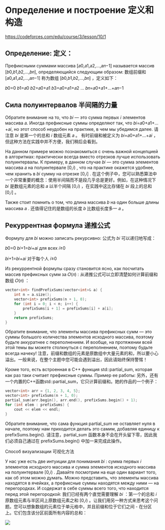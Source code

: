 # Определение и построение 定义和构造

https://codeforces.com/edu/course/3/lesson/10/1

## Определение: 定义：

Префиксными суммами массива [𝑎0,𝑎1,𝑎2,…,𝑎𝑛−1] называется массив [𝑏0,𝑏1,𝑏2,…,𝑏𝑛], определяющийся следующим образом:
数组前缀和 [𝑎0,𝑎1,𝑎2,…,𝑎𝑛−1] 称为数组 [𝑏0,𝑏1,𝑏2,…,𝑏𝑛] ，定义如下：

𝑏0=0
𝑏1=𝑎0
𝑏2=𝑎0+𝑎1
𝑏3=𝑎0+𝑎1+𝑎2
…
𝑏𝑛=𝑎0+𝑎1+…+𝑎𝑛−1


## Сила полуинтервалов 半间隔的力量

Обратите внимание на то, что 𝑏𝑖  — это сумма первых 𝑖 элементов массива 𝑎. Иногда префиксные суммы определяют так, что 𝑏𝑖=𝑎0+𝑎1+…+𝑎𝑖, но этот способ неудобен на практике, в чем мы убедимся далее.
请注意 𝑏𝑖  是第一个的总和 𝑖  数组元素 𝑎  。
有时前缀和被定义为 𝑏𝑖=𝑎0+𝑎1+…+𝑎𝑖 ，但这种方法在实践中并不方便，我们稍后会看到。

На данном примере можно познакомиться с очень важной концепцией в алгоритмах: практически всегда вместо отрезков лучше использовать полуинтервалы. К примеру, в данном случае 𝑏𝑖  — это сумма элементов массива 𝑎  на полуинтервале [0,𝑖) , что на практике окажется удобнее, чем хранить в 𝑏𝑖  сумму на отрезке [0,𝑖] .
在这个例子中，您可以熟悉算法中一个非常重要的概念：使用半间隔而不是段几乎总是更好。例如，在这种情况下 𝑏𝑖 是数组元素的总和 𝑎  以半个间隔 [0,𝑖) ，在实践中这比存储在 𝑏𝑖  段上的总和 [0,𝑖]  。

Также стоит помнить о том, что длина массива 𝑏  на один больше длины массива 𝑎 .
还值得记住的是数组的长度 𝑏  比数组长度多一 𝑎  。

## Рекуррентная формула 递推公式

Формулу для 𝑏𝑖  можно записать рекурсивно:
公式为 𝑏𝑖  可以递归地写成：

𝑏0=0
𝑏𝑖+1=𝑏𝑖+𝑎𝑖  для всех 𝑖≥0

𝑏𝑖+1=𝑏𝑖+𝑎𝑖  对于每个人 𝑖≥0

Из рекуррентной формулы сразу становится ясно, как посчитать массив префиксных сумм за 𝑂(𝑛)
:
从递推公式可以立即清楚如何计算前缀和数组 𝑂(𝑛)  ：


```cpp
vector<int> findPrefixSums(vector<int>& a) {
    int n = a.size();
    vector<int> prefixSums(n + 1, 0);
    for (int i = 0; i < n; i++) {
        prefixSums[i + 1] = prefixSums[i] + a[i];
    }
    return prefixSums;
}
```


Обратите внимание, что элементы массива префиксных сумм — это суммы большого количества элементов исходного массива, поэтому будьте аккуратнее с переполнением. И вообще, на протяжении всей этой темы вы можете столкнуться с переполнением, поэтому будьте всегда начеку!
注意，前缀和数组的元素是原数组中大量元素的和，所以要小心溢出。一般来说，在整个主题中您可能会遇到溢出，因此请始终保持警惕！

Кроме того, есть встроенная в C++ функция std::partial_sum, которая как раз таки считает префиксные суммы. Пример ее работы:
另外，还有一个内置的C++函数std::partial_sum，它只计算前缀和。她的作品的一个例子：


```cpp
vector<int> arr = {1, 2, 3, 4, 5};
vector<int> prefixSums(n + 1, 0);
partial_sum(arr.begin(), arr.end(), prefixSums.begin() + 1);
for (int elem : prefixSums) {
    cout << elem << endl;
}
```

Обратите внимание, что сама функция partial_sum не оставляет нуля в начале, поэтому нам приходится делать это самим, добавляя единицу к prefixSums.begin().
请注意，partial_sum 函数本身不会在开头留下零，因此我们必须自己通过在 prefixSums.begin() 中加一来完成此操作。

Способ визуализации 可视化方法

У нас уже есть две интуиции для понимания 𝑏𝑖
: сумма первых 𝑖
 элементов исходного массива и сумма элементов исходного массива на полуинтервале [0,𝑖)
. Давайте посмотрим на еще один вариант того, как об этом можно думать. Можно представить, что элементы массива находятся в ячейках, а префиксные суммы находятся между ними — на перегородках. И содержат в себе суммы всего того, что находится перед этой перегородкой:
我们已经有两个直觉需要理解 𝑏𝑖
 ：第一个的总和 𝑖
 原数组元素与半区间上原数组元素之和 [0,𝑖)
 。让我们用另一种方式来思考这个问题。您可以想象数组的元素位于单元格中，并且前缀和位于它们之间 - 在分区上。它们包含该分区前面所有内容的总和：


 ![](https://espresso.codeforces.com/5c0aebca8a34fa29215106b650cd2a1494a169ca.png)  